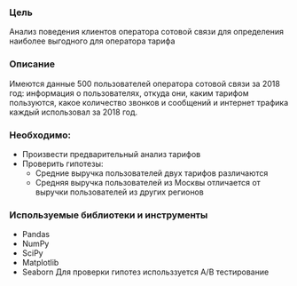 ### Цель
Анализ поведения клиентов оператора сотовой связи для определения наиболее выгодного для оператора тарифа

### Описание
Имеются данные 500 пользователей оператора сотовой связи за 2018 год: информация о пользователях, откуда они, каким тарифом пользуются, какое количество звонков и сообщений и интернет трафика каждый использовал за 2018 год.

### Необходимо:

- Произвести предварительный анализ тарифов
- Проверить гипотезы:
    - Средние выручка пользователей двух тарифов различаются
    - Средняя выручка пользователей из Москвы отличается от выручки пользователей из других регионов


### Используемые библиотеки и инструменты
- Pandas
- NumPy
- SciPy
- Matplotlib
- Seaborn
Для проверки гипотез использзуется A/B тестирование